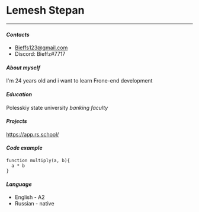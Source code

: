 # **Lemesh Stepan**
----------------------------
#### *Contacts*
* Bieffs123@gmail.com
* Discord: Bieffz#7717

#### *About myself*
I'm 24 years old and i want to learn Frone-end development

#### *Education*
Polesskiy state university
*banking faculty*

#### *Projects*
https://app.rs.school/

#### *Code example*
```
function multiply(a, b){
  a * b
}
```
#### *Language* 
* English - A2
* Russian - native


